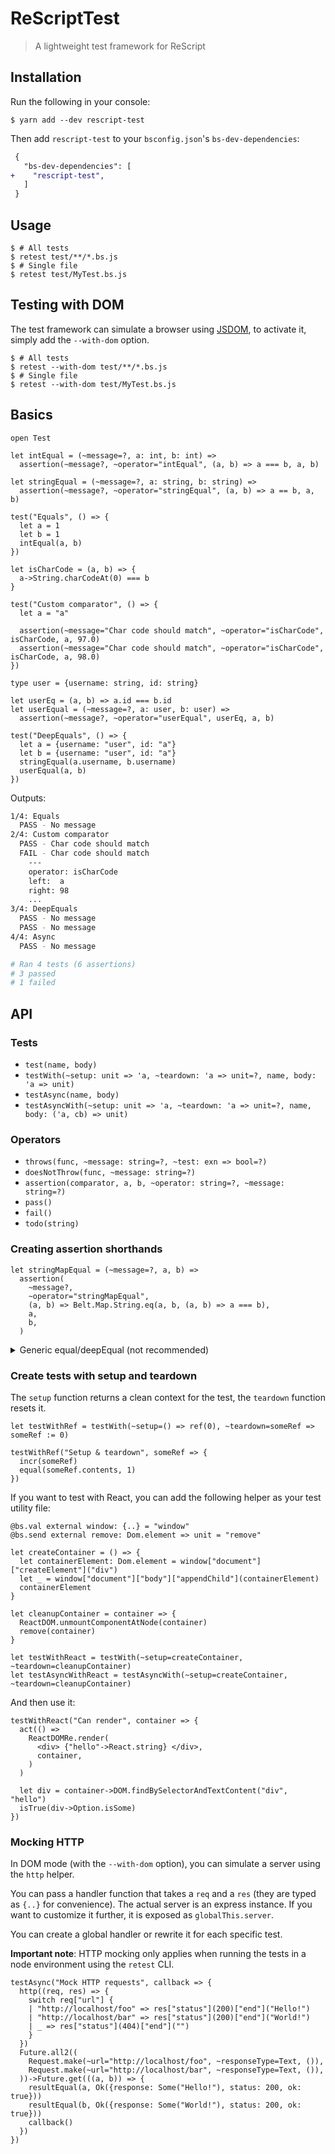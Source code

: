 # ReScriptTest

> A lightweight test framework for ReScript

## Installation

Run the following in your console:

```console
$ yarn add --dev rescript-test
```

Then add `rescript-test` to your `bsconfig.json`'s `bs-dev-dependencies`:

```diff
 {
   "bs-dev-dependencies": [
+    "rescript-test",
   ]
 }
```

## Usage

```console
$ # All tests
$ retest test/**/*.bs.js
$ # Single file
$ retest test/MyTest.bs.js
```

## Testing with DOM

The test framework can simulate a browser using [JSDOM](https://github.com/jsdom/jsdom), to activate it, simply add the `--with-dom` option.

```console
$ # All tests
$ retest --with-dom test/**/*.bs.js
$ # Single file
$ retest --with-dom test/MyTest.bs.js
```

## Basics

```rescript
open Test

let intEqual = (~message=?, a: int, b: int) =>
  assertion(~message?, ~operator="intEqual", (a, b) => a === b, a, b)

let stringEqual = (~message=?, a: string, b: string) =>
  assertion(~message?, ~operator="stringEqual", (a, b) => a == b, a, b)

test("Equals", () => {
  let a = 1
  let b = 1
  intEqual(a, b)
})

let isCharCode = (a, b) => {
  a->String.charCodeAt(0) === b
}

test("Custom comparator", () => {
  let a = "a"

  assertion(~message="Char code should match", ~operator="isCharCode", isCharCode, a, 97.0)
  assertion(~message="Char code should match", ~operator="isCharCode", isCharCode, a, 98.0)
})

type user = {username: string, id: string}

let userEq = (a, b) => a.id === b.id
let userEqual = (~message=?, a: user, b: user) =>
  assertion(~message?, ~operator="userEqual", userEq, a, b)

test("DeepEquals", () => {
  let a = {username: "user", id: "a"}
  let b = {username: "user", id: "a"}
  stringEqual(a.username, b.username)
  userEqual(a, b)
})
```

Outputs:

```sh
1/4: Equals
  PASS - No message
2/4: Custom comparator
  PASS - Char code should match
  FAIL - Char code should match
    ---
    operator: isCharCode
    left:  a
    right: 98
    ...
3/4: DeepEquals
  PASS - No message
  PASS - No message
4/4: Async
  PASS - No message

# Ran 4 tests (6 assertions)
# 3 passed
# 1 failed
```

## API

### Tests

- `test(name, body)`
- `testWith(~setup: unit => 'a, ~teardown: 'a => unit=?, name, body: 'a => unit)`
- `testAsync(name, body)`
- `testAsyncWith(~setup: unit => 'a, ~teardown: 'a => unit=?, name, body: ('a, cb) => unit)`

### Operators

- `throws(func, ~message: string=?, ~test: exn => bool=?)`
- `doesNotThrow(func, ~message: string=?)`
- `assertion(comparator, a, b, ~operator: string=?, ~message: string=?)`
- `pass()`
- `fail()`
- `todo(string)`

### Creating assertion shorthands

```rescript
let stringMapEqual = (~message=?, a, b) =>
  assertion(
    ~message?,
    ~operator="stringMapEqual",
    (a, b) => Belt.Map.String.eq(a, b, (a, b) => a === b),
    a,
    b,
  )
```

<details>
  <summary>Generic equal/deepEqual (not recommended)</summary>

Those that be useful to transition from an existing testing library, but we do not recommend polymorphic checks.

```reason
let equal = (~message=?, a, b) => assertion(~message?, ~operator="equal", (a, b) => a === b, a, b)

let deepEqual = (~message=?, a, b) =>
assertion(~message?, ~operator="deepEqual", (a, b) => a == b, a, b)
```

</details>

### Create tests with setup and teardown

The `setup` function returns a clean context for the test, the `teardown` function resets it.

```rescript
let testWithRef = testWith(~setup=() => ref(0), ~teardown=someRef => someRef := 0)

testWithRef("Setup & teardown", someRef => {
  incr(someRef)
  equal(someRef.contents, 1)
})
```

If you want to test with React, you can add the following helper as your test utility file:

```rescript
@bs.val external window: {..} = "window"
@bs.send external remove: Dom.element => unit = "remove"

let createContainer = () => {
  let containerElement: Dom.element = window["document"]["createElement"]("div")
  let _ = window["document"]["body"]["appendChild"](containerElement)
  containerElement
}

let cleanupContainer = container => {
  ReactDOM.unmountComponentAtNode(container)
  remove(container)
}

let testWithReact = testWith(~setup=createContainer, ~teardown=cleanupContainer)
let testAsyncWithReact = testAsyncWith(~setup=createContainer, ~teardown=cleanupContainer)
```

And then use it:

```rescript
testWithReact("Can render", container => {
  act(() =>
    ReactDOMRe.render(
      <div> {"hello"->React.string} </div>,
      container,
    )
  )

  let div = container->DOM.findBySelectorAndTextContent("div", "hello")
  isTrue(div->Option.isSome)
})
```

### Mocking HTTP

In DOM mode (with the `--with-dom` option), you can simulate a server using the `http` helper.

You can pass a handler function that takes a `req` and a `res` (they are typed as `{..}` for convenience). The actual server is an express instance. If you want to customize it further, it is exposed as `globalThis.server`.

You can create a global handler or rewrite it for each specific test.

**Important note**: HTTP mocking only applies when running the tests in a node environment using the `retest` CLI.

```rescript
testAsync("Mock HTTP requests", callback => {
  http((req, res) => {
    switch req["url"] {
    | "http://localhost/foo" => res["status"](200)["end"]("Hello!")
    | "http://localhost/bar" => res["status"](200)["end"]("World!")
    | _ => res["status"](404)["end"]("")
    }
  })
  Future.all2((
    Request.make(~url="http://localhost/foo", ~responseType=Text, ()),
    Request.make(~url="http://localhost/bar", ~responseType=Text, ()),
  ))->Future.get(((a, b)) => {
    resultEqual(a, Ok({response: Some("Hello!"), status: 200, ok: true}))
    resultEqual(b, Ok({response: Some("World!"), status: 200, ok: true}))
    callback()
  })
})
```
